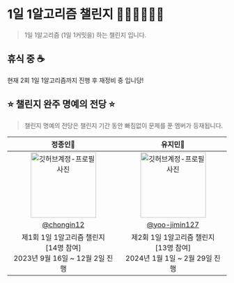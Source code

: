 # 1일 1알고리즘 챌린지 🏃🏻‍♀️🏃🏻💨

> 1일 1알고리즘 (1일 1커밋을) 하는 챌린지 입니다.

## 휴식 중 ☕️
현재 2회 1일 1알고리즘까지 진행 후 재정비 중 입니당!

## ⭐️ 챌린지 완주 명예의 전당 ⭐️
> 챌린지 명예의 전당은 챌린지 기간 동안 빠짐없이 문제를 푼 멤버가 등재됩니다.

| 정종인👑 | 유지민👑 |
|:--------------------------------------------------------------------------------------------------------------------------------------------------------------------------------------:|:------------------------------------------------------------------------------------------------------------------------------------------------------------------------------------:|
| <img src="https://avatars.githubusercontent.com/u/19565940?v=4" width="150" alt="깃허브계정-프로필사진"> | <img src="https://avatars.githubusercontent.com/u/66112716?v=4" width="150" alt="깃허브계정-프로필사진"> |
| [@chongin12](https://github.com/OneDay-OneAlgorithm/JeongChongin) | [@yoo-jimin127](https://github.com/OneDay-OneAlgorithm/YooJimin) |
| 제1회 1일 1알고리즘 챌린지 <br/> [14명 참여]<br/> 2023년 9월 16일 ~ 12월 2일 진행 | 제2회 1일 1알고리즘 챌린지<br/> [13명 참여]<br/> 2024년 1월 1일 ~ 2월 29일 진행 |
